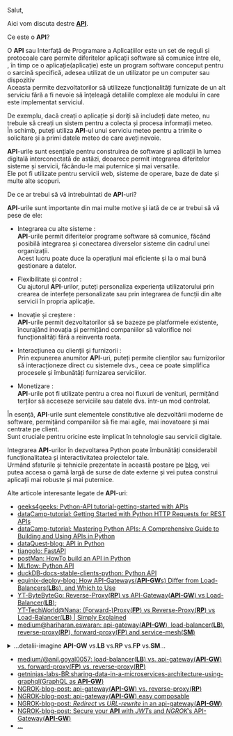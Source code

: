 Salut,

Aici vom discuta destre [**API**](https://apidog.com/blog/use-python-api/?utm_source=google_dsa&utm_medium=g&utm_campaign=22062217351&utm_content=169453484141&utm_term=&gad_source=1&gad_campaignid=22062217351&gbraid=0AAAAA-gKXrCXQ0uJs_qw4fiYc8XMO-qRU&gclid=CjwKCAjwruXBBhArEiwACBRtHXnJfv7gfCQnryzBkpupXqe5QGiutwRwVWwU92cCmeKmc6__xWiJ5RoCKCcQAvD_BwE).

Ce este o **API**?

O **API** sau Interfață de Programare a Aplicațiilor este un set de reguli și protocoale care permite diferitelor aplicații software să comunice între ele,
<br>, în timp ce o aplicație(aplicație) este un program software conceput pentru o sarcină specifică, adesea utilizat de un utilizator pe un computer sau dispozitiv
<br/>Aceasta permite dezvoltatorilor să utilizeze funcționalități furnizate de un alt serviciu fără a fi nevoie să înțeleagă detaliile complexe ale modului în care este implementat serviciul.

De exemplu, dacă creați o aplicație și doriți să includeți date meteo, nu trebuie să creați un sistem pentru a colecta și procesa informații meteo. 
<br/>În schimb, puteți utiliza **API**-ul unui serviciu meteo pentru a trimite o solicitare și a primi datele meteo de care aveți nevoie.

**API**-urile sunt esențiale pentru construirea de software și aplicații în lumea digitală interconectată de astăzi, deoarece permit integrarea diferitelor sisteme și servicii, făcându-le mai puternice și mai versatile. 
<br/>Ele pot fi utilizate pentru servicii web, sisteme de operare, baze de date și multe alte scopuri.


De ce ar trebui să vă intrebuintati de **API**-uri?

**API**-urile sunt importante din mai multe motive și iată de ce ar trebui să vă pese de ele:

 - Integrarea cu alte sisteme : 
<br/>**API**-urile permit diferitelor programe software să comunice, făcând posibilă integrarea și conectarea diverselor sisteme din cadrul unei organizații. 
<br/>Acest lucru poate duce la operațiuni mai eficiente și la o mai bună gestionare a datelor.

 - Flexibilitate și control : 
<br/>Cu ajutorul **API**-urilor, puteți personaliza experiența utilizatorului prin crearea de interfețe personalizate sau prin integrarea de funcții din alte servicii în propria aplicație.

 - Inovație și creștere :
<br/>**API**-urile permit dezvoltatorilor să se bazeze pe platformele existente, încurajând inovația și permițând companiilor să valorifice noi funcționalități fără a reinventa roata.

 - Interacțiunea cu clienții și furnizorii :
<br/>Prin expunerea anumitor **API**-uri, puteți permite clienților sau furnizorilor să interacționeze direct cu sistemele dvs., ceea ce poate simplifica procesele și îmbunătăți furnizarea serviciilor.

 - Monetizare :
<br/>**API**-urile pot fi utilizate pentru a crea noi fluxuri de venituri, permițând terților să acceseze serviciile sau datele dvs. într-un mod controlat.

În esență, **API**-urile sunt elementele constitutive ale dezvoltării moderne de software, permițând companiilor să fie mai agile, mai inovatoare și mai centrate pe client. 
<br/>Sunt cruciale pentru oricine este implicat în tehnologie sau servicii digitale.

Integrarea **API**-urilor în dezvoltarea Python poate îmbunătăți considerabil funcționalitatea și interactivitatea proiectelor tale. <br/>Urmând sfaturile și tehnicile prezentate în această postare pe [blog](https://apidog.com/blog/use-python-api/?utm_source=google_dsa&utm_medium=g&utm_campaign=22062217351&utm_content=169453484141&utm_term=&gad_source=1&gad_campaignid=22062217351&gbraid=0AAAAA-gKXrCXQ0uJs_qw4fiYc8XMO-qRU&gclid=CjwKCAjwruXBBhArEiwACBRtHXnJfv7gfCQnryzBkpupXqe5QGiutwRwVWwU92cCmeKmc6__xWiJ5RoCKCcQAvD_BwE), vei putea accesa o gamă largă de surse de date externe și vei putea construi aplicații mai robuste și mai puternice. 

Alte articole interesante legate de **API**-uri:

 - [geeks4geeks: Python-API  tutorial-getting-started with APIs](https://www.geeksforgeeks.org/python-api-tutorial-getting-started-with-apis/)
 - [dataCamp-tutorial: Getting Started with Python HTTP Requests for REST APIs](https://www.datacamp.com/tutorial/making-http-requests-in-python?utm_source=google&utm_medium=paid_search&utm_campaignid=19589720821&utm_adgroupid=157156375191&utm_device=c&utm_keyword=&utm_matchtype=&utm_network=g&utm_adpostion=&utm_creative=684592139660&utm_targetid=aud-2191467490030:dsa-2218886984100&utm_loc_interest_ms=&utm_loc_physical_ms=9211663&utm_content=ps-other~emea-en~dsa~tofu~tutorial-python&accountid=9624585688&utm_campaign=230119_1-ps-other~dsa~tofu_2-b2c_3-emea_4-prc_5-na_6-na_7-le_8-pdsh-go_9-nb-e_10-na_11-na&gad_source=1&gad_campaignid=19589720821&gbraid=0AAAAADQ9WsExOJSfiakTwBZiQqWm1rnz9&gclid=CjwKCAjwruXBBhArEiwACBRtHY_Ey2jZaV8e6fFFHumSJS_frSYkbaAvUL-wwZl7fqi1elSBlX6ZrRoCyMIQAvD_BwE)
 - [dataCamp-tutorial: Mastering Python APIs: A Comprehensive Guide to Building and Using APIs in Python](https://www.datacamp.com/tutorial/python-api)
 - [dataQuest-blog: API in Python](https://www.dataquest.io/blog/api-in-python/)
 - [tiangolo: FastAPI](https://fastapi.tiangolo.com/)
 - [postMan: HowTo build an API in Python](https://blog.postman.com/how-to-build-an-api-in-python/)
 - [MLflow: Python API](https://mlflow.org/docs/latest/api_reference/python_api/index.html)
 - [duckDB-docs-stable-clients-python: Python API](https://duckdb.org/docs/stable/clients/python/overview.html)
 - [equinix-deploy-blog: How API-Gateways(**API-GW**s) Differ from Load-Balancers(**LB**s), and Which to Use](https://deploy.equinix.com/blog/how-api-gateways-differ-from-load-balancers-and-which-to-use/)
 - [YT-ByteByteGo: Reverse-Proxy(**RP**) vs API-Gateway(**API-GW**) vs Load-Balancer(**LB**)](https://www.youtube.com/watch?v=RqfaTIWc3LQ&ab_channel=ByteByteGo);
<br/>[YT-TechWorld@Nana: (Forward-)Proxy(**FP**) vs Reverse-Proxy(**RP**) vs Load-Balancer(**LB**) | Simply Explained](https://www.youtube.com/watch?v=xo5V9g9joFs&ab_channel=TechWorldwithNana)
 - [medium@hariharan.eswaran: api-gateway(**API-GW**), load-balancer(**LB**), reverse-proxy(**RP**), forward-proxy(**FP**) and service-mesh(**SM**)](https://medium.com/@hariharan.eswaran/api-gateway-load-balancer-reverse-proxy-forward-proxy-and-service-mesh-718dbc951257)

<details>
   <summary>...detalii-imagine <b>API-GW</b> vs.<b>LB</b> vs.<b>RP</b> vs.<b>FP</b> vs.<b>SM</b>...</summary>
 
 <hr/>
<a href="https://medium.com/@hariharan.eswaran/api-gateway-load-balancer-reverse-proxy-forward-proxy-and-service-mesh-718dbc951257"><img src="https://github.com/stefanache/MFP-ANAF-RO/blob/main/python/APIs/1_RcuRz9wCT73sz7FSs0FOLw.gif"/></a>

 - [**LB** vs.**API-GW**](https://stackoverflow.com/questions/61174839/load-balancer-and-api-gateway-confusion)

**API-Gateway** și **Load-Balancer** sunt două lucruri diferite.

**Load-Balancer(LB)** -> Este un software care funcționează la nivel de protocol sau socket (de exemplu, tcp, http sau port 3306 etc.). 
<br/>Sarcina sa este de a echilibra traficul de intrare prin distribuirea acestuia către destinații cu diverse logici (de exemplu, round robin). 
<br/>*Nu oferă* funcții precum verificări de autorizare, autentificare a cererilor etc.

Întrucât

**Gateway-API(API-GW)** -> Este un serviciu gestionat furnizat de diverse companii de găzduire pentru a gestiona operațiunile API
în vederea scalării fără probleme a infrastructurii API. 

 Se ocupă de :
 
  - controlul accesului,
  - memorarea în cache a răspunsurilor, 
  - tipurile de răspunsuri, 
  - (verificare de )autorizare, 
  - autentificare( a cererilor), 
  - limitarea solicitărilor, 
  - gestionarea datelor, 
  - identificarea destinațiilor corecte pe baza unor reguli personalizate și 
  - scalarea fără probleme a backend-ului. 
 
 În general, **gateway-urile API** gestionate vin în mod implicit cu infrastructură scalabilă, așa că plasarea lor în spatele unui 
 echilibrator-de-încărcare(**LB**) ar putea să nu aibă sens.

În ceea ce privește rezolvarea domeniului, cel mai probabil ***DNS***-ul se rezolvă întotdeauna de către 
echilibratorul-de-încărcare(**LB**), care la rândul său preia răspunsul de la serviciul gateway-API(**API-GW**).

***DNS*** -> Load-Balancer(**LB**) -> API-gateway(**API-GW**) -> Serviciu backend

<hr/>
 
 </details>
 
 - [medium/@anil.goyal0057: load-balancer(**LB**) vs. api-gateway(**API-GW**) vs. forward-proxy(**FP**) vs. reverse-proxy(**RP**)](https://medium.com/@anil.goyal0057/load-balancer-vs-api-gateway-vs-forward-proxy-vs-reverse-proxy-a7f4d1a7c9d9)
 - [getninjas-labs-BR:sharing-data-in-a-microservices-architecture-using-graphql(GraphQL as **API-GW**)](https://labs.getninjas.com.br/sharing-data-in-a-microservices-architecture-using-graphql-97db59357602)
 - [NGROK-blog-post: api-gateway(**API-GW**) vs. reverse-proxy(**RP**)](https://ngrok.com/blog-post/reverse-proxy-vs-api-gateway)
 - [NGROK-blog-post: api-gateway(**API-GW**) easy composable](https://ngrok.com/blog-post/api-gateway-easy-composable)
 - [NGROK-blog-post: *Redirect* vs *URL-rewrite* in an api-gateway(**API-GW**)](https://ngrok.com/blog-post/api-gateway-redirect-vs-url-rewrite)
 - [NGROK-blog-post: Secure your **API** with *JWT*s and *NGROK*’s API-Gateway(**API-GW**)](https://ngrok.com/blog-post/tutorial-jwt-api-gateway)
 - [...](https://www.google.com/search?sca_esv=7989e9254826f7bd&rlz=1C1CHBF_enRO1132RO1132&sxsrf=AE3TifM1eGyl36LdRaEF4z958naWWWFnsQ:1748591489287&q=python+api&udm=2&fbs=AIIjpHxX5k-tONtMCu8aDeA7E5WM_82AnVd-14nBN_HJATcu-JoUGHwvLkQNLfsPuaCSwJqgv_fhlHTuttQLJLHeQRlbjERSAQbriyJdRxGIwCHuz7fqa9JsMyfTWmfjnaQgJhPgHKeT6ivZ9ifZnAEBVHFEQiMMm5Fj78CdHlx2b9dK06pUT3xM1_JxDdZM6mgEqseJxb8eCJ38HkCeghslkwI4-DG5gA&sa=X&ved=2ahUKEwje6c302sqNAxW4RvEDHcyCN2kQtKgLegQIDxAB&biw=1920&bih=911&dpr=1)
